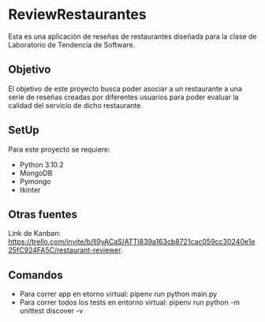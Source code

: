# ReviewRestaurantes

Esta es una aplicaci&oacute;n de rese&ntilde;as de restaurantes dise&ntilde;ada para la clase de Laboratorio de Tendencia de Software.

## Objetivo

El objetivo de este proyecto busca poder asociar a un restaurante a una serie de rese&ntilde;as creadas por diferentes usuarios para poder evaluar la calidad del servicio de dicho restaurante.

## SetUp

Para este proyecto se requiere:
- Python 3.10.2
- MongoDB
- Pymongo
- tkinter

## Otras fuentes

Link de Kanban: <https://trello.com/invite/b/ll9yACaS/ATTI839a163cb8721cac059cc30240e1e25fC924FA5C/restaurant-reviewer>.


## Comandos

- Para correr app en etorno virtual: pipenv run python main.py
- Para correr todos los tests en entorno virtual: pipenv run python -m unittest discover -v
